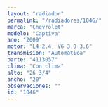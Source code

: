 ```yaml
---
layout: "radiador"
permalink: "/radiadores/1046/"
marca: "Chevrolet"
modelo: "Captiva"
ano: "2009"
motor: "L4 2.4, V6 3.0 3.6"
transmision: "Automática"
parte: "4113057"
clima: "Con clima"
alto: "26 3/4"
ancho: "20"
observaciones: ""
id: "1046"
---
```


